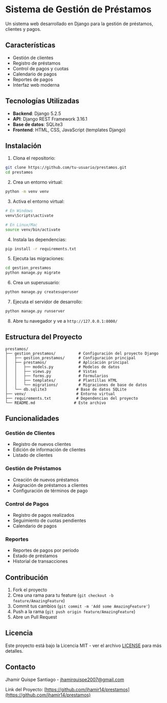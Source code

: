 # Sistema de Gestión de Préstamos

Un sistema web desarrollado en Django para la gestión de préstamos, clientes y pagos.

## Características

- Gestión de clientes
- Registro de préstamos
- Control de pagos y cuotas
- Calendario de pagos
- Reportes de pagos
- Interfaz web moderna

## Tecnologías Utilizadas

- **Backend**: Django 5.2.5
- **API**: Django REST Framework 3.16.1
- **Base de datos**: SQLite3
- **Frontend**: HTML, CSS, JavaScript (templates Django)

## Instalación

1. Clona el repositorio:
```bash
git clone https://github.com/tu-usuario/prestamos.git
cd prestamos
```

2. Crea un entorno virtual:
```bash
python -m venv venv
```

3. Activa el entorno virtual:
```bash
# En Windows
venv\Scripts\activate

# En Linux/Mac
source venv/bin/activate
```

4. Instala las dependencias:
```bash
pip install -r requirements.txt
```

5. Ejecuta las migraciones:
```bash
cd gestion_prestamos
python manage.py migrate
```

6. Crea un superusuario:
```bash
python manage.py createsuperuser
```

7. Ejecuta el servidor de desarrollo:
```bash
python manage.py runserver
```

8. Abre tu navegador y ve a `http://127.0.0.1:8000/`

## Estructura del Proyecto

```
prestamos/
├── gestion_prestamos/          # Configuración del proyecto Django
│   ├── gestion_prestamos/      # Configuración principal
│   ├── prestamos/              # Aplicación principal
│   │   ├── models.py           # Modelos de datos
│   │   ├── views.py            # Vistas
│   │   ├── forms.py            # Formularios
│   │   ├── templates/          # Plantillas HTML
│   │   └── migrations/         # Migraciones de base de datos
│   └── db.sqlite3             # Base de datos SQLite
├── venv/                      # Entorno virtual
├── requirements.txt           # Dependencias del proyecto
└── README.md                 # Este archivo
```

## Funcionalidades

### Gestión de Clientes
- Registro de nuevos clientes
- Edición de información de clientes
- Listado de clientes

### Gestión de Préstamos
- Creación de nuevos préstamos
- Asignación de préstamos a clientes
- Configuración de términos de pago

### Control de Pagos
- Registro de pagos realizados
- Seguimiento de cuotas pendientes
- Calendario de pagos

### Reportes
- Reportes de pagos por período
- Estado de préstamos
- Historial de transacciones

## Contribución

1. Fork el proyecto
2. Crea una rama para tu feature (`git checkout -b feature/AmazingFeature`)
3. Commit tus cambios (`git commit -m 'Add some AmazingFeature'`)
4. Push a la rama (`git push origin feature/AmazingFeature`)
5. Abre un Pull Request

## Licencia

Este proyecto está bajo la Licencia MIT - ver el archivo [LICENSE](LICENSE) para más detalles.

## Contacto

Jhamir Quispe Santiago - jhamirquispe2007@gmail.com

Link del Proyecto: [https://github.com/jhamir14/prestamos](https://github.com/jhamir14/prestamos)
